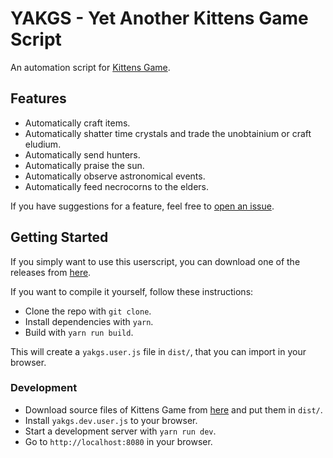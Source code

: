 # YAKGS - Yet Another Kittens Game Script
An automation script for [Kittens Game](http://bloodrizer.ru/games/kittens/).

## Features

* Automatically craft items.
* Automatically shatter time crystals and trade the unobtainium or craft eludium.
* Automatically send hunters.
* Automatically praise the sun.
* Automatically observe astronomical events.
* Automatically feed necrocorns to the elders.

If you have suggestions for a feature, feel free to [open an issue](https://github.com/Mrtenz/yakgs/issues/new).

## Getting Started

If you simply want to use this userscript, you can download one of the releases from [here](https://github.com/Mrtenz/yakgs/releases).

If you want to compile it yourself, follow these instructions:

* Clone the repo with `git clone`.
* Install dependencies with `yarn`.
* Build with `yarn run build`.

This will create a `yakgs.user.js` file in `dist/`, that you can import in your browser.

### Development

* Download source files of Kittens Game from [here](https://bitbucket.org/bloodrizer/kitten-game/src) and put them in `dist/`.
* Install `yakgs.dev.user.js` to your browser.
* Start a development server with `yarn run dev`.
* Go to `http://localhost:8080` in your browser.
